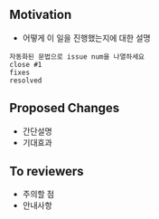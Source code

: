 ## Motivation

- 어떻게 이 일을 진행했는지에 대한 설명

```text
자동화된 문법으로 issue num을 나열하세요
close #1
fixes
resolved
```

## Proposed Changes

- 간단설명
- 기대효과

## To reviewers

- 주의할 점
- 안내사항

